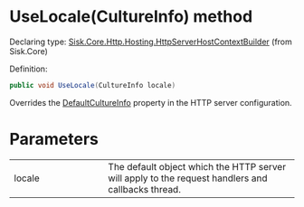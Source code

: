 <!--

Copyrights 2023 Sisk Framework - CypherPotato
Published under MIT license

!!! DO NOT EDIT THIS FILE !!!
This file was generated by a tool in the Sisk package. To edit the information in this documentation,
edit the XML documentation present in the Sisk source code.

-->


# UseLocale(CultureInfo) method

Declaring type: [Sisk.Core.Http.Hosting.HttpServerHostContextBuilder](/read?q=/contents/spec/Sisk.Core.Http.Hosting.HttpServerHostContextBuilder.md) (from Sisk.Core)


Definition:

```cs
public void UseLocale(CultureInfo locale)
```

Overrides the <a href="/read?q=/contents/spec/Sisk.Core.Http.HttpServerConfiguration.md">DefaultCultureInfo</a> property in the HTTP server configuration.


# Parameters

<table>
    <tbody>
<tr>
    <td width="33%">locale</td>
    <td>The default  object which the HTTP server will apply to the request handlers and callbacks thread.</td>
</tr>
    </tbody>
</table>
